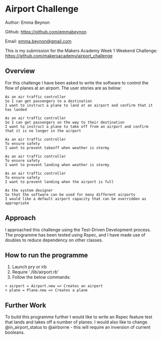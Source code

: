 Airport Challenge
=================
Author: Emma Beynon

Github: https://github.com/emmabeynon

Email: emma.beynon@gmail.com

This is my submission for the Makers Academy Week 1 Weekend Challenge: https://github.com/makersacademy/airport_challenge

Overview
---------
For this challenge I have been asked to write the software to control the flow of planes at an airport.  The user stories are as below:

```
As an air traffic controller
So I can get passengers to a destination
I want to instruct a plane to land at an airport and confirm that it has landed

As an air traffic controller
So I can get passengers on the way to their destination
I want to instruct a plane to take off from an airport and confirm that it is no longer in the airport

As an air traffic controller
To ensure safety
I want to prevent takeoff when weather is stormy

As an air traffic controller
To ensure safety
I want to prevent landing when weather is stormy

As an air traffic controller
To ensure safety
I want to prevent landing when the airport is full

As the system designer
So that the software can be used for many different airports
I would like a default airport capacity that can be overridden as appropriate
```

Approach
---------
I approached this challenge using the Test-Driven Development process.  The programme has been tested using Rspec, and I have made use of doubles to reduce dependency on other classes.

How to run the programme
-------------------------
1. Launch pry or irb
2. Require './lib/airport.rb'
3. Follow the below commands:
```
> airport = Airport.new => Creates an airport
> plane = Plane.new => Creates a plane
```
Further Work
----------------
To build this programme further I would like to write an Rspec feature test that lands and takes off a number of planes.  I would also like to change @in_airport_status to @airborne - this will require an inversion of current booleans.
